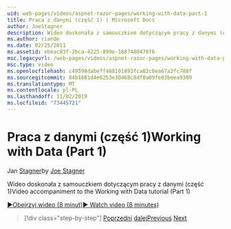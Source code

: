 ```yaml
---
uid: web-pages/videos/aspnet-razor-pages/working-with-data-part-1
title: Praca z danymi (część 1) | Microsoft Docs
author: JoeStagner
description: Wideo doskonała z samouczkiem dotyczącym pracy z danymi (część 1)
ms.author: riande
ms.date: 02/25/2011
ms.assetid: ebeac83f-2bca-4225-899e-1687480476f6
msc.legacyurl: /web-pages/videos/aspnet-razor-pages/working-with-data-part-1
msc.type: video
ms.openlocfilehash: c49598dabeff488101893fca02c0ea67a2fc788f
ms.sourcegitcommit: 84b1681d4e6253e30468c8df8a09fe03beea9309
ms.translationtype: MT
ms.contentlocale: pl-PL
ms.lasthandoff: 11/02/2019
ms.locfileid: "73445721"
---
```

# <a name="working-with-data-part-1"></a><span data-ttu-id="8dabd-103">Praca z danymi (część 1)</span><span class="sxs-lookup"><span data-stu-id="8dabd-103">Working with Data (Part 1)</span></span>

<span data-ttu-id="8dabd-104">Jan [Stagner](https://github.com/JoeStagner)</span><span class="sxs-lookup"><span data-stu-id="8dabd-104">by [Joe Stagner](https://github.com/JoeStagner)</span></span>

<span data-ttu-id="8dabd-105">Wideo doskonała z samouczkiem dotyczącym pracy z danymi (część 1)</span><span class="sxs-lookup"><span data-stu-id="8dabd-105">Video accompaniment to the Working with Data tutorial (Part 1)</span></span>

<span data-ttu-id="8dabd-106">[&#9654;Obejrzyj wideo (8 minut)](https://channel9.msdn.com/Blogs/ASP-NET-Site-Videos/working-with-data-(part-1))</span><span class="sxs-lookup"><span data-stu-id="8dabd-106">[&#9654; Watch video (8 minutes)](https://channel9.msdn.com/Blogs/ASP-NET-Site-Videos/working-with-data-(part-1))</span></span>

> [!div class="step-by-step"]
> <span data-ttu-id="8dabd-107">[Poprzedni](working-with-forms-part-2.md)
> [dalej](working-with-data-part-2.md)</span><span class="sxs-lookup"><span data-stu-id="8dabd-107">[Previous](working-with-forms-part-2.md)
[Next](working-with-data-part-2.md)</span></span>
